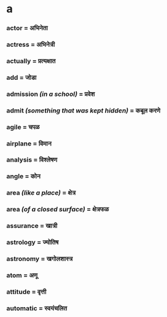# a

### actor = अभिनेता

### actress = अभिनेत्री

### actually = प्रत्यक्षात

### add = जोडा

### admission *(in a school)* = प्रवेश

### admit *(something that was kept hidden)* = कबूल करणे

### agile = चपळ

### airplane = विमान

### analysis = विश्लेषण

### angle = कोन

### area *(like a place)* = क्षेत्र

### area *(of a closed surface)* = क्षेत्रफळ

### assurance = खात्री

### astrology = ज्योतिष

### astronomy = खगोलशास्त्र

### atom = अणू

### attitude = वृत्ती

### automatic = स्वयंचलित

